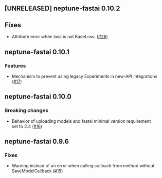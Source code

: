 ## [UNRELEASED] neptune-fastai 0.10.2

## Fixes
- Attribute error when loss is not BaseLoss. ([#29](https://github.com/neptune-ai/neptune-fastai/pull/29))

## neptune-fastai 0.10.1

### Features
- Mechanism to prevent using legacy Experiments in new-API integrations ([#17](https://github.com/neptune-ai/neptune-fastai/pull/17))

## neptune-fastai 0.10.0

### Breaking changes
- Behavior of uploading models and fastai minimal version requirement set to 2.4 ([#16](https://github.com/neptune-ai/neptune-fastai/pull/16))

## neptune-fastai 0.9.6

### Fixes
- Warning instead of an error when calling callback from method without SaveModelCallback ([#15](https://github.com/neptune-ai/neptune-fastai/pull/15))
